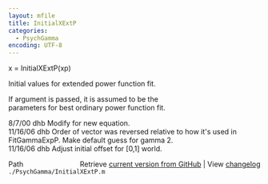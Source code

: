 ```yaml
---
layout: mfile
title: InitialXExtP
categories:
  - PsychGamma
encoding: UTF-8
---
```


x = InitialXExtP(xp)  

Initial values for extended power function fit.  

If argument is passed, it is assumed to be the  
parameters for best ordinary power function fit.  

8/7/00   dhb  Modify for new equation.  
11/16/06 dhb  Order of vector was reversed relative to how it's used in  
              FitGammaExpP.  Make default guess for gamma 2.  
11/16/06 dhb  Adjust initial offset for [0,1] world.  


<div class="code_header" style="text-align:right;">
  <span style="float:left;">Path&nbsp;&nbsp;</span> <span class="counter">Retrieve <a href=
  "https://raw.github.com/Psychtoolbox-3/Psychtoolbox-3/beta/./PsychGamma/InitialXExtP.m">current version from GitHub</a> | View <a href=
  "https://github.com/Psychtoolbox-3/Psychtoolbox-3/commits/beta/./PsychGamma/InitialXExtP.m">changelog</a></span>
</div>
<div class="code">
  <code>./PsychGamma/InitialXExtP.m</code>
</div>
